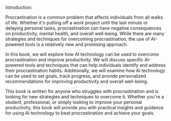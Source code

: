 Introduction:

Procrastination is a common problem that affects individuals from all walks of life. Whether it's putting off a work project until the last minute or delaying personal tasks, procrastination can have negative consequences on productivity, mental health, and overall well-being. While there are many strategies and techniques for overcoming procrastination, the use of AI-powered tools is a relatively new and promising approach.

In this book, we will explore how AI technology can be used to overcome procrastination and improve productivity. We will discuss specific AI-powered tools and techniques that can help individuals identify and address their procrastination habits. Additionally, we will examine how AI technology can be used to set goals, track progress, and provide personalized recommendations for improving productivity and overall well-being.

This book is written for anyone who struggles with procrastination and is looking for new strategies and techniques to overcome it. Whether you're a student, professional, or simply looking to improve your personal productivity, this book will provide you with practical insights and guidance for using AI technology to beat procrastination and achieve your goals.
